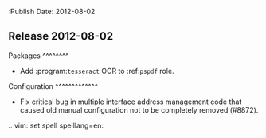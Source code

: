 :Publish Date: 2012-08-02

Release 2012-08-02
------------------

Packages
^^^^^^^^

* Add :program:`tesseract` OCR to :ref:`pspdf` role.


Configuration
^^^^^^^^^^^^^

* Fix critical bug in multiple interface address management code that caused old
  manual configuration not to be completely removed (#8872).


.. vim: set spell spelllang=en:
